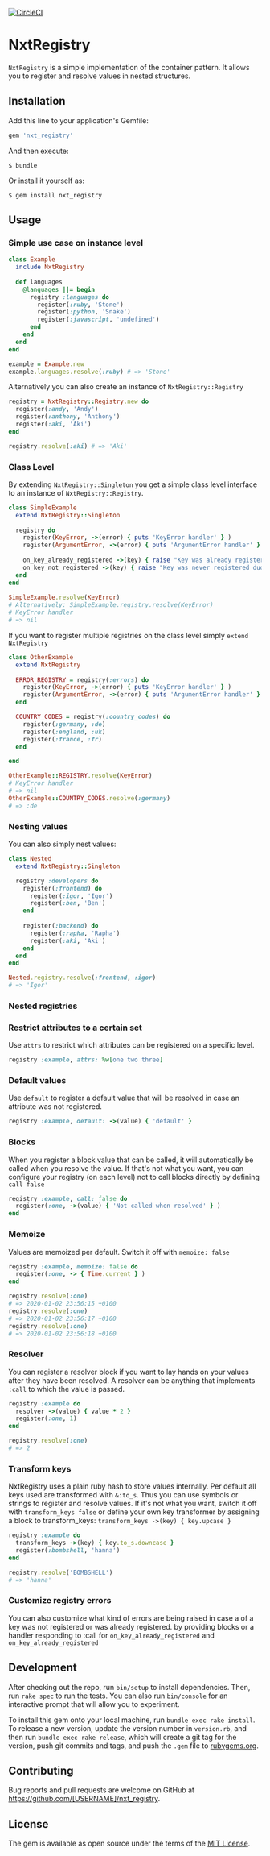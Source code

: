[![CircleCI](https://circleci.com/gh/nxt-insurance/nxt_registry.svg?style=svg)](https://circleci.com/gh/nxt-insurance/nxt_registry)

# NxtRegistry

`NxtRegistry` is a simple implementation of the container pattern. It allows you to register and resolve values in nested 
structures.

## Installation

Add this line to your application's Gemfile:

```ruby
gem 'nxt_registry'
```

And then execute:

    $ bundle

Or install it yourself as:

    $ gem install nxt_registry

## Usage

### Simple use case on instance level 

```ruby
class Example
  include NxtRegistry
  
  def languages
    @languages ||= begin
      registry :languages do
        register(:ruby, 'Stone')
        register(:python, 'Snake')
        register(:javascript, 'undefined')
      end
    end
  end
end

example = Example.new
example.languages.resolve(:ruby) # => 'Stone'
```

Alternatively you can also create an instance of `NxtRegistry::Registry`

```ruby
registry = NxtRegistry::Registry.new do
  register(:andy, 'Andy')
  register(:anthony, 'Anthony')
  register(:aki, 'Aki')
end

registry.resolve(:aki) # => 'Aki'

```

### Class Level

By extending `NxtRegistry::Singleton` you get a simple class level interface to an instance of `NxtRegistry::Registry`.

```ruby
class SimpleExample
  extend NxtRegistry::Singleton
  
  registry do
    register(KeyError, ->(error) { puts 'KeyError handler' } )
    register(ArgumentError, ->(error) { puts 'ArgumentError handler' } )
    
    on_key_already_registered ->(key) { raise "Key was already registered dude: #{key}" }
    on_key_not_registered ->(key) { raise "Key was never registered dude: #{key}" }
  end
end
  
SimpleExample.resolve(KeyError)
# Alternatively: SimpleExample.registry.resolve(KeyError)  
# KeyError handler
# => nil
```

If you want to register multiple registries on the class level simply `extend NxtRegistry`

```ruby
class OtherExample
  extend NxtRegistry
 
  ERROR_REGISTRY = registry(:errors) do
    register(KeyError, ->(error) { puts 'KeyError handler' } )
    register(ArgumentError, ->(error) { puts 'ArgumentError handler' } )
  end

  COUNTRY_CODES = registry(:country_codes) do
    register(:germany, :de)
    register(:england, :uk)
    register(:france, :fr)
  end 

end

OtherExample::REGISTRY.resolve(KeyError)
# KeyError handler
# => nil
OtherExample::COUNTRY_CODES.resolve(:germany)
# => :de
```

### Nesting values

You can also simply nest values:

```ruby
class Nested
  extend NxtRegistry::Singleton

  registry :developers do
    register(:frontend) do
      register(:igor, 'Igor')
      register(:ben, 'Ben')
    end
    
    register(:backend) do
      register(:rapha, 'Rapha')
      register(:aki, 'Aki')
    end
  end
end

Nested.registry.resolve(:frontend, :igor)
# => 'Igor'
```


### Nested registries 

### Restrict attributes to a certain set

Use `attrs` to restrict which attributes can be registered on a specific level.

```ruby
registry :example, attrs: %w[one two three]
```

### Default values

Use `default` to register a default value that will be resolved in case an attribute was not registered.

```ruby
registry :example, default: ->(value) { 'default' }
```

### Blocks

When you register a block value that can be called, it will automatically be called when you resolve the value. 
If that's not what you want, you can configure your registry (on each level) not to call blocks directly by defining `call false`

```ruby
registry :example, call: false do
  register(:one, ->(value) { 'Not called when resolved' } )
end
```

### Memoize

Values are memoized per default. Switch it off with `memoize: false`

```ruby
registry :example, memoize: false do
  register(:one, -> { Time.current } )
end

registry.resolve(:one)
# => 2020-01-02 23:56:15 +0100
registry.resolve(:one)
# => 2020-01-02 23:56:17 +0100
registry.resolve(:one)
# => 2020-01-02 23:56:18 +0100
```

### Resolver

You can register a resolver block if you want to lay hands on your values after they have been resolved. 
A resolver can be anything that implements `:call` to which the value is passed.  

```ruby
registry :example do
  resolver ->(value) { value * 2 }
  register(:one, 1)
end

registry.resolve(:one)
# => 2
```

### Transform keys

NxtRegistry uses a plain ruby hash to store values internally. Per default all keys used are transformed with `&:to_s`.
Thus you can use symbols or strings to register and resolve values. If it's not what you want, switch it off with `transform_keys false`
or define your own key transformer by assigning a block to transform_keys: `transform_keys ->(key) { key.upcase }`

```ruby
registry :example do
  transform_keys ->(key) { key.to_s.downcase }
  register(:bombshell, 'hanna')
end

registry.resolve('BOMBSHELL')
# => 'hanna'
```

### Customize registry errors

You can also customize what kind of errors are being raised in case a of a key was not registered or was already registered.
by providing blocks or a handler responding to :call for `on_key_already_registered` and `on_key_already_registered`

## Development

After checking out the repo, run `bin/setup` to install dependencies. Then, run `rake spec` to run the tests. You can also run `bin/console` for an interactive prompt that will allow you to experiment.

To install this gem onto your local machine, run `bundle exec rake install`. To release a new version, update the version number in `version.rb`, and then run `bundle exec rake release`, which will create a git tag for the version, push git commits and tags, and push the `.gem` file to [rubygems.org](https://rubygems.org).

## Contributing

Bug reports and pull requests are welcome on GitHub at https://github.com/[USERNAME]/nxt_registry.

## License

The gem is available as open source under the terms of the [MIT License](https://opensource.org/licenses/MIT).
